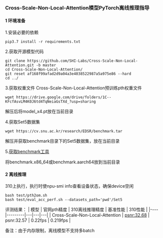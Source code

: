 ### Cross-Scale-Non-Local-Attention模型PyTorch离线推理指导

#### 1 环境准备

1.安装必要的依赖

`pip3.7 install -r requirements.txt` 

2.获取开源模型代码


```
git clone https://github.com/SHI-Labs/Cross-Scale-Non-Local-Attention.git -b master
cd Cross-Scale-Non-Local-Attention/
git reset af168f99afad2d9a04a3e4038522987a5a975e86 --hard
cd ../
```

3.获取权重文件 Cross-Scale-Non-Local-Attention预训练pth权重文件

`wget https://drive.google.com/drive/folders/1C--KFcfAsvLM4K0J6td4TqNeiaGsTXd_?usp=sharing`

解压后将model_x4.pt放在当前目录

4.获取Set5数据集

`wget https://cv.snu.ac.kr/research/EDSR/benchmark.tar`

解压并获取benchmark目录下的Set5数据集，放在当前目录

5.[获取benchmark工具](https://gitee.com/ascend/cann-benchmark/tree/master/infer)

将benchmark.x86_64或benchmark.aarch64放到当前目录

#### 2 离线推理

310上执行，执行时使npu-smi info查看设备状态，确保device空闲



```
bash test/pth2om.sh
bash test/eval_acc_perf.sh --datasets_path='pwd'/Set5
```


评测结果：
| 模型 | 官网pth精度 | 310离线推理精度  | 基准性能  | 310性能  |
|----|---------|---|---|---|
|  Cross-Scale-Non-Local-Attention  |    [psnr:32.68](https://github.com/SHI-Labs/Cross-Scale-Non-Local-Attention)     | psnr:32.57  | 0.22fps  | 0.219fps  |



	
备注：由于内存限制，离线模型不支持多batch

